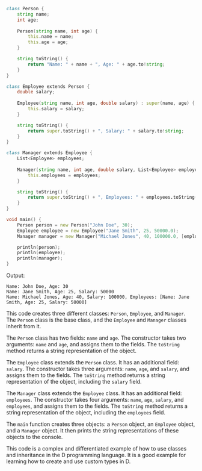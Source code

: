 ```d
class Person {
    string name;
    int age;
    
    Person(string name, int age) {
        this.name = name;
        this.age = age;
    }

    string toString() {
        return "Name: " + name + ", Age: " + age.to!string;
    }
}

class Employee extends Person {
    double salary;
    
    Employee(string name, int age, double salary) : super(name, age) {
        this.salary = salary;
    }

    string toString() {
        return super.toString() + ", Salary: " + salary.to!string;
    }
}

class Manager extends Employee {
    List<Employee> employees;
    
    Manager(string name, int age, double salary, List<Employee> employees) : super(name, age, salary) {
        this.employees = employees;
    }

    string toString() {
        return super.toString() + ", Employees: " + employees.toString();
    }
}

void main() {
    Person person = new Person("John Doe", 30);
    Employee employee = new Employee("Jane Smith", 25, 50000.0);
    Manager manager = new Manager("Michael Jones", 40, 100000.0, [employee]);

    println(person);
    println(employee);
    println(manager);
}
```

Output:

```
Name: John Doe, Age: 30
Name: Jane Smith, Age: 25, Salary: 50000
Name: Michael Jones, Age: 40, Salary: 100000, Employees: [Name: Jane Smith, Age: 25, Salary: 50000]
```

This code creates three different classes: `Person`, `Employee`, and `Manager`. The `Person` class is the base class, and the `Employee` and `Manager` classes inherit from it.

The `Person` class has two fields: `name` and `age`. The constructor takes two arguments: `name` and `age`, and assigns them to the fields. The `toString` method returns a string representation of the object.

The `Employee` class extends the `Person` class. It has an additional field: `salary`. The constructor takes three arguments: `name`, `age`, and `salary`, and assigns them to the fields. The `toString` method returns a string representation of the object, including the `salary` field.

The `Manager` class extends the `Employee` class. It has an additional field: `employees`. The constructor takes four arguments: `name`, `age`, `salary`, and `employees`, and assigns them to the fields. The `toString` method returns a string representation of the object, including the `employees` field.

The `main` function creates three objects: a `Person` object, an `Employee` object, and a `Manager` object. It then prints the string representations of these objects to the console.

This code is a complex and differentiated example of how to use classes and inheritance in the D programming language. It is a good example for learning how to create and use custom types in D.